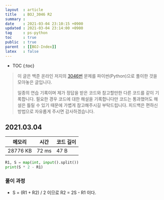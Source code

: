 ```yaml
---
layout  : article
title   : BOJ_3046 R2
summary : 
date    : 2021-03-04 23:10:15 +0900
updated : 2021-03-04 23:14:00 +0900
tag     : ps-python
toc     : true
public  : true
parent  : [[BOJ-Index]]
latex   : false
---
```

* TOC
{:toc}

>이 글은 백준 온라인 저지의 [3046번](https://www.acmicpc.net/problem/3046) 문제를 파이썬(Python)으로 풀이한 것을 모아놓은 글입니다.
>
> 일종의 연습 기록이며 제가 정답을 받은 코드와 참고할만한 다른 코드를 같이 기록합니다. 필요한 경우 코드에 대한 해설을 기록합니다만 코드는 통과했어도 해설은 틀릴 수 있기 때문에 가볍게 참고해주시길 부탁드립니다. 피드백은 편하신 방법으로 자유롭게 주시면 감사하겠습니다.

## 2021.03.04

| 메모리    | 시간  | 코드 길이 |
| --------- | ----- | --------- |
| 28776 KB  | 72 ms | 47 B      |

```python
R1, S = map(int, input().split())
print(S * 2 - R1)
```

### 풀이 과정

* S = (R1 + R2) / 2 이므로 R2 = 2S - R1 이다.
